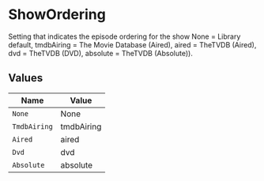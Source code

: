 # ShowOrdering

Setting that indicates the episode ordering for the show 
None = Library default, 
tmdbAiring = The Movie Database (Aired), 
aired = TheTVDB (Aired), 
dvd = TheTVDB (DVD), 
absolute = TheTVDB (Absolute)).



## Values

| Name         | Value        |
| ------------ | ------------ |
| `None`       | None         |
| `TmdbAiring` | tmdbAiring   |
| `Aired`      | aired        |
| `Dvd`        | dvd          |
| `Absolute`   | absolute     |